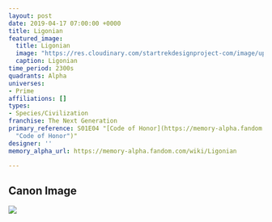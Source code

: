 ```yaml
---
layout: post
date: 2019-04-17 07:00:00 +0000
title: Ligonian
featured_image:
  title: Ligonian
  image: "https://res.cloudinary.com/startrekdesignproject-com/image/upload/v1555538070/Ligonian.png"
  caption: Ligonian
time_period: 2300s
quadrants: Alpha
universes:
- Prime
affiliations: []
types:
- Species/Civilization
franchise: The Next Generation
primary_reference: S01E04 "[Code of Honor](https://memory-alpha.fandom.com/wiki/Code_of_Honor
  "Code of Honor")"
designer: ''
memory_alpha_url: https://memory-alpha.fandom.com/wiki/Ligonian

---
```

## Canon Image

![](https://res.cloudinary.com/startrekdesignproject-com/image/upload/v1555538070/Ligonian1.png)